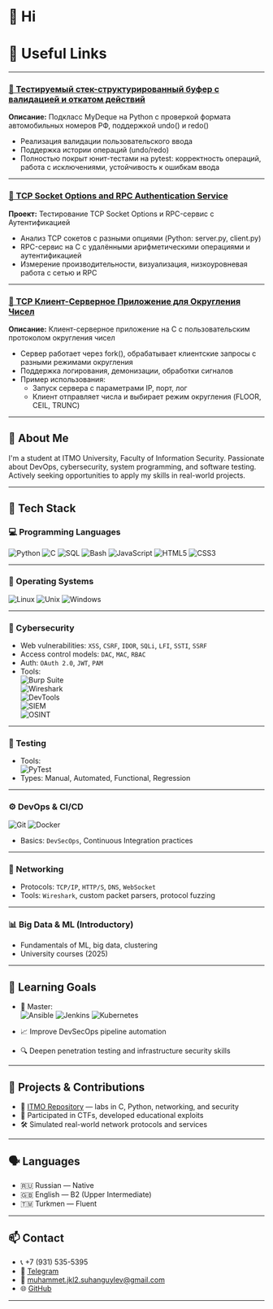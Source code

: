 # 👋 Hi

# 🔗 Useful Links

---

### [🧪 Тестируемый стек-структурированный буфер с валидацией и откатом действий](https://github.com/JKL2theBest/ITMO/tree/master/Programming/lab6)  
**Описание:** Подкласс MyDeque на Python с проверкой формата автомобильных номеров РФ, поддержкой undo() и redo()
- Реализация валидации пользовательского ввода
- Поддержка истории операций (undo/redo)
- Полностью покрыт юнит-тестами на pytest: корректность операций, работа с исключениями, устойчивость к ошибкам ввода

---

### [🧪 TCP Socket Options and RPC Authentication Service](https://github.com/JKL2theBest/ITMO/tree/master/OperatingSystems/lab9)  
**Проект:** Тестирование TCP Socket Options и RPC-сервис с Аутентификацией  
- Анализ TCP сокетов с разными опциями (Python: server.py, client.py)  
- RPC-сервис на C с удалёнными арифметическими операциями и аутентификацией  
- Измерение производительности, визуализация, низкоуровневая работа с сетью и RPC  

---

### [🧪 TCP Клиент-Серверное Приложение для Округления Чисел](https://github.com/JKL2theBest/ITMO/tree/master/SystemProgramming/lab2msN3246)  
**Описание:** Клиент-серверное приложение на C с пользовательским протоколом округления чисел  
- Сервер работает через fork(), обрабатывает клиентские запросы с разными режимами округления  
- Поддержка логирования, демонизации, обработки сигналов  
- Пример использования:  
  - Запуск сервера с параметрами IP, порт, лог  
  - Клиент отправляет числа и выбирает режим округления (FLOOR, CEIL, TRUNC)  

---

## 💼 About Me

I'm a student at ITMO University, Faculty of Information Security. Passionate about DevOps, cybersecurity, system programming, and software testing. Actively seeking opportunities to apply my skills in real-world projects.

---

## 🧠 Tech Stack

### 💻 Programming Languages  
![Python](https://img.shields.io/badge/-Python-3776AB?style=for-the-badge&logo=python&logoColor=white)
![C](https://img.shields.io/badge/-C-00599C?style=for-the-badge&logo=c&logoColor=white)
![SQL](https://img.shields.io/badge/-SQL-4479A1?style=for-the-badge&logo=postgresql&logoColor=white)
![Bash](https://img.shields.io/badge/-Bash-4EAA25?style=for-the-badge&logo=gnu-bash&logoColor=white)
![JavaScript](https://img.shields.io/badge/-JavaScript-F7DF1E?style=for-the-badge&logo=javascript&logoColor=black)
![HTML5](https://img.shields.io/badge/-HTML5-E34F26?style=for-the-badge&logo=html5&logoColor=white)
![CSS3](https://img.shields.io/badge/-CSS3-1572B6?style=for-the-badge&logo=css3&logoColor=white)

---

### 🐧 Operating Systems  
![Linux](https://img.shields.io/badge/-Linux-FCC624?style=for-the-badge&logo=linux&logoColor=black)
![Unix](https://img.shields.io/badge/-Unix-262D3A?style=for-the-badge&logo=gnu&logoColor=white)
![Windows](https://img.shields.io/badge/-Windows-0078D6?style=for-the-badge&logo=windows&logoColor=white)

---

### 🔐 Cybersecurity  
- Web vulnerabilities: `XSS`, `CSRF`, `IDOR`, `SQLi`, `LFI`, `SSTI`, `SSRF`  
- Access control models: `DAC`, `MAC`, `RBAC`  
- Auth: `OAuth 2.0`, `JWT`, `PAM`  
- Tools:  
  ![Burp Suite](https://img.shields.io/badge/-Burp%20Suite-FF6F00?style=for-the-badge&logo=burpsuite&logoColor=white)  
  ![Wireshark](https://img.shields.io/badge/-Wireshark-1679A7?style=for-the-badge&logo=wireshark&logoColor=white)  
  ![DevTools](https://img.shields.io/badge/-DevTools-4285F4?style=for-the-badge&logo=google-chrome&logoColor=white)  
  ![SIEM](https://img.shields.io/badge/-SIEM-00599C?style=for-the-badge)  
  ![OSINT](https://img.shields.io/badge/-OSINT-6A1B9A?style=for-the-badge)

---

### 🧪 Testing  
- Tools:  
  ![PyTest](https://img.shields.io/badge/-PyTest-0A9EDC?style=for-the-badge&logo=python&logoColor=white)  
- Types: Manual, Automated, Functional, Regression

---

### ⚙️ DevOps & CI/CD  
![Git](https://img.shields.io/badge/-Git-F05032?style=for-the-badge&logo=git&logoColor=white)
![Docker](https://img.shields.io/badge/-Docker-2496ED?style=for-the-badge&logo=docker&logoColor=white)  
- Basics: `DevSecOps`, Continuous Integration practices

---

### 📡 Networking  
- Protocols: `TCP/IP`, `HTTP/S`, `DNS`, `WebSocket`  
- Tools: `Wireshark`, custom packet parsers, protocol fuzzing

---

### 📊 Big Data & ML (Introductory)  
- Fundamentals of ML, big data, clustering  
- University courses (2025)

---

## 🎯 Learning Goals

- 🚀 Master:  
  ![Ansible](https://img.shields.io/badge/-Ansible-000000?style=for-the-badge&logo=ansible&logoColor=white)
  ![Jenkins](https://img.shields.io/badge/-Jenkins-D24939?style=for-the-badge&logo=jenkins&logoColor=white)
  ![Kubernetes](https://img.shields.io/badge/-Kubernetes-326CE5?style=for-the-badge&logo=kubernetes&logoColor=white)

- 📈 Improve DevSecOps pipeline automation  
- 🔍 Deepen penetration testing and infrastructure security skills

---

## 📁 Projects & Contributions

- 📌 [ITMO Repository](https://github.com/JKL2theBest/ITMO) — labs in C, Python, networking, and security
- 🧠 Participated in CTFs, developed educational exploits
- 🛠️ Simulated real-world network protocols and services

---

## 🗣️ Languages

- 🇷🇺 Russian — Native  
- 🇬🇧 English — B2 (Upper Intermediate)  
- 🇹🇲 Turkmen — Fluent  

---

## 📫 Contact

- 📞 +7 (931) 535-5395  
- 💬 [Telegram](https://t.me/jkl2youtube)  
- 📧 muhammet.jkl2.suhanguylev@gmail.com  
- 🌐 [GitHub](https://github.com/JKL2theBest)  

---
